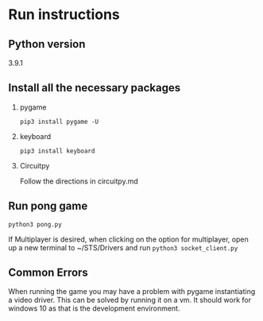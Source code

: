 # Run instructions

## Python version
3.9.1

## Install all the necessary packages

1. pygame 
    
    `pip3 install pygame -U`
2. keyboard

    `pip3 install keyboard`
3. Circuitpy 
   
    Follow the directions in circuitpy.md

## Run pong game

    python3 pong.py

If Multiplayer is desired, when clicking on the option for multiplayer, open up a new terminal to ~/STS/Drivers and run `python3 socket_client.py`

## Common Errors

When running the game you may have a problem with pygame instantiating a video driver. This can be solved by running it on a vm. It should work for windows 10 as that is the development environment.
